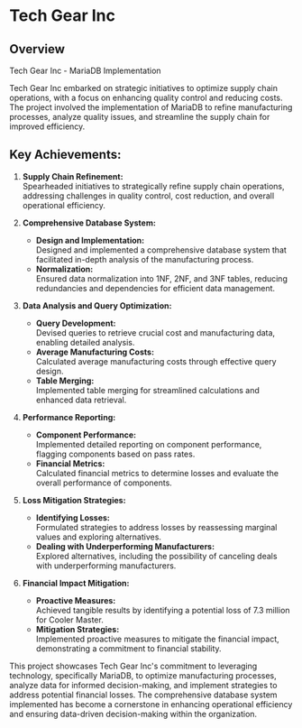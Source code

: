 # Tech Gear Inc

## Overview

Tech Gear Inc - MariaDB Implementation

Tech Gear Inc embarked on strategic initiatives to optimize supply chain operations, with a focus on enhancing quality control and reducing costs. The project involved the implementation of MariaDB to refine manufacturing processes, analyze quality issues, and streamline the supply chain for improved efficiency.

## Key Achievements:

1. **Supply Chain Refinement:**  
   Spearheaded initiatives to strategically refine supply chain operations, addressing challenges in quality control, cost reduction, and overall operational efficiency.

2. **Comprehensive Database System:**  
   - **Design and Implementation:**  
     Designed and implemented a comprehensive database system that facilitated in-depth analysis of the manufacturing process.
   - **Normalization:**  
     Ensured data normalization into 1NF, 2NF, and 3NF tables, reducing redundancies and dependencies for efficient data management.

3. **Data Analysis and Query Optimization:**  
   - **Query Development:**  
     Devised queries to retrieve crucial cost and manufacturing data, enabling detailed analysis.
   - **Average Manufacturing Costs:**  
     Calculated average manufacturing costs through effective query design.
   - **Table Merging:**  
     Implemented table merging for streamlined calculations and enhanced data retrieval.

4. **Performance Reporting:**  
   - **Component Performance:**  
     Implemented detailed reporting on component performance, flagging components based on pass rates.
   - **Financial Metrics:**  
     Calculated financial metrics to determine losses and evaluate the overall performance of components.

5. **Loss Mitigation Strategies:**  
   - **Identifying Losses:**  
     Formulated strategies to address losses by reassessing marginal values and exploring alternatives.
   - **Dealing with Underperforming Manufacturers:**  
     Explored alternatives, including the possibility of canceling deals with underperforming manufacturers.

6. **Financial Impact Mitigation:**  
   - **Proactive Measures:**  
     Achieved tangible results by identifying a potential loss of 7.3 million for Cooler Master.
   - **Mitigation Strategies:**  
     Implemented proactive measures to mitigate the financial impact, demonstrating a commitment to financial stability.



This project showcases Tech Gear Inc's commitment to leveraging technology, specifically MariaDB, to optimize manufacturing processes, analyze data for informed decision-making, and implement strategies to address potential financial losses. The comprehensive database system implemented has become a cornerstone in enhancing operational efficiency and ensuring data-driven decision-making within the organization.






